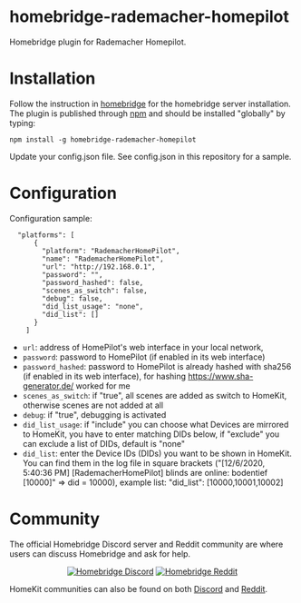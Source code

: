 # homebridge-rademacher-homepilot
Homebridge plugin for Rademacher Homepilot.

# Installation
Follow the instruction in [homebridge](https://www.npmjs.com/package/homebridge) for the homebridge server installation.
The plugin is published through [npm](https://www.npmjs.com/package/homebridge-rademacher-homepilot) and should be installed "globally" by typing:
```
npm install -g homebridge-rademacher-homepilot
```
Update your config.json file. See config.json in this repository for a sample.

# Configuration

Configuration sample:
```
  "platforms": [
      {
        "platform": "RademacherHomePilot",
        "name": "RademacherHomePilot",
        "url": "http://192.168.0.1",
        "password": "",
        "password_hashed": false,
        "scenes_as_switch": false,
        "debug": false,
        "did_list_usage": "none",
        "did_list": []
      }
    ]
```

* `url`: address of HomePilot's web interface in your local network,
* `password`: password to HomePilot (if enabled in its web interface)
* `password_hashed`: password to HomePilot is already hashed with sha256 (if enabled in its web interface), for hashing https://www.sha-generator.de/ worked for me
* `scenes_as_switch`: if "true", all scenes are added as switch to HomeKit, otherwise scenes are not added at all 
* `debug`: if "true", debugging is activated
* `did_list_usage`: if "include" you can choose what Devices are mirrored to HomeKit, you have to enter matching DIDs below, if "exclude" you can exclude a list of DIDs, default is "none"
* `did_list`: enter the Device IDs (DIDs) you want to be shown in HomeKit. You can find them in the log file in square brackets ("[12/6/2020, 5:40:36 PM] [RademacherHomePilot] blinds are online: bodentief [10000]" => did = 10000), example list: "did_list": [10000,10001,10002]

# Community

The official Homebridge Discord server and Reddit community are where users can discuss Homebridge and ask for help.

<span align="center">

[![Homebridge Discord](https://discordapp.com/api/guilds/432663330281226270/widget.png?style=banner2)](https://discord.gg/kqNCe2D) [![Homebridge Reddit](images/homebridge-reddit.svg?sanitize=true)](https://www.reddit.com/r/homebridge/)

</span>

HomeKit communities can also be found on both [Discord](https://discord.gg/RcV7fa8) and [Reddit](https://www.reddit.com/r/homekit).
